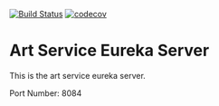 [![Build Status](https://travis-ci.com/JamesCollerton/Art_Service_Eureka_Server.svg?branch=master)](https://travis-ci.com/JamesCollerton/Art_Service_Eureka_Server)
[![codecov](https://codecov.io/gh/JamesCollerton/Art_Service_Eureka_Server/branch/master/graph/badge.svg)](https://codecov.io/gh/JamesCollerton/Art_Service_Eureka_Server)

# Art Service Eureka Server

This is the art service eureka server.

Port Number: 8084
